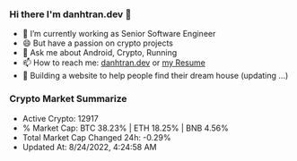 ### Hi there I'm danhtran.dev 👋

- 🔭 I’m currently working as Senior Software Engineer
- 😄 But have a passion on crypto projects
- 💬 Ask me about Android, Crypto, Running 
- 📫 How to reach me: <a href="https://danhtran.dev" target="_blank">danhtran.dev</a> or <a href="Developer-Resume.pdf" target="_blank">my Resume</a>
- 🌱 Building a website to help people find their dream house (updating ...)

### Crypto Market Summarize
- Active Crypto: 12917
- % Market Cap: BTC 38.23% | ETH 18.25% | BNB 4.56%
- Total Market Cap Changed 24h: -0.29%
- Updated At: 8/24/2022, 4:24:58 AM
